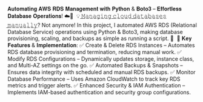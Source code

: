 𝐀𝐮𝐭𝐨𝐦𝐚𝐭𝐢𝐧𝐠 𝐀𝐖𝐒 𝐑𝐃𝐒 𝐌𝐚𝐧𝐚𝐠𝐞𝐦𝐞𝐧𝐭 𝐰𝐢𝐭𝐡 𝐏𝐲𝐭𝐡𝐨𝐧 & 𝐁𝐨𝐭𝐨𝟑 – 𝐄𝐟𝐟𝐨𝐫𝐭𝐥𝐞𝐬𝐬 𝐃𝐚𝐭𝐚𝐛𝐚𝐬𝐞 𝐎𝐩𝐞𝐫𝐚𝐭𝐢𝐨𝐧𝐬! ☁️🐍⁣
⁣
💡 ̲𝙼̲̲𝚊̲̲𝚗̲̲𝚊̲̲𝚐̲̲𝚒̲̲𝚗̲̲𝚐̲ ̲𝚌̲̲𝚕̲̲𝚘̲̲𝚞̲̲𝚍̲ ̲𝚍̲̲𝚊̲̲𝚝̲̲𝚊̲̲𝚋̲̲𝚊̲̲𝚜̲̲𝚎̲̲𝚜̲ ̲𝚖̲̲𝚊̲̲𝚗̲̲𝚞̲̲𝚊̲̲𝚕̲̲𝚕̲̲𝚢̲? Not anymore! In this project, I automated AWS RDS (Relational Database Service) operations using Python & Boto3, making database provisioning, scaling, and backups as simple as running a script. 🚀⁣
⁣
🔹 𝐊𝐞𝐲 𝐅𝐞𝐚𝐭𝐮𝐫𝐞𝐬 & 𝐈𝐦𝐩𝐥𝐞𝐦𝐞𝐧𝐭𝐚𝐭𝐢𝐨𝐧:⁣
✅ Create & Delete RDS Instances – Automates RDS database provisioning and termination, reducing manual work.⁣
✅ Modify RDS Configurations – Dynamically updates storage, instance class, and Multi-AZ settings on the go.⁣
✅ Automated Backups & Snapshots – Ensures data integrity with scheduled and manual RDS backups.⁣
✅ Monitor Database Performance – Uses Amazon CloudWatch to track key RDS metrics and trigger alerts.⁣
✅ Enhanced Security & IAM Authentication – Implements IAM-based authentication and security group configurations.⁣
